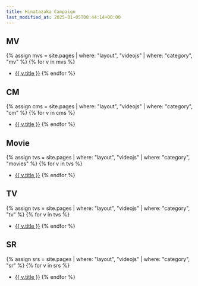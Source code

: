 ```yaml
---
title: Hinatazaka Campaign
last_modified_at: 2025-01-05T08:44:14+00:00
---
```

## MV

{% assign mvs = site.pages | where: "layout", "videojs" | where: "category", "mv" %}
{% for v in mvs %}
- <a href="{{ v.url }}" target="_blank">{{ v.title }}</a>
{% endfor %}

## CM

{% assign cms = site.pages | where: "layout", "videojs" | where: "category", "cm" %}
{% for v in cms %}
- <a href="{{ v.url }}" target="_blank">{{ v.title }}</a>
{% endfor %}

## Movie

{% assign tvs = site.pages | where: "layout", "videojs" | where: "category", "movies" %}
{% for v in tvs %}
- <a href="{{ v.url }}" target="_blank">{{ v.title }}</a>
{% endfor %}

## TV

{% assign tvs = site.pages | where: "layout", "videojs" | where: "category", "tv" %}
{% for v in tvs %}
- <a href="{{ v.url }}" target="_blank">{{ v.title }}</a>
{% endfor %}

## SR

{% assign srs = site.pages | where: "layout", "videojs" | where: "category", "sr" %}
{% for v in srs %}
- <a href="{{ v.url }}" target="_blank">{{ v.title }}</a>
{% endfor %}